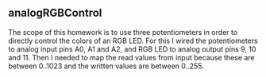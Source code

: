## analogRGBControl 
  The scope of this homework is to use three potentiometers in order to directly control the colors of an RGB LED. For this I wired the potentiometers to analog input pins A0, A1 and A2, and RGB LED to analog output pins 9, 10 and 11. Then I needed to map the read values from input because these are between 0..1023 and the written values are between 0..255.

